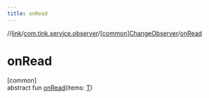 ```yaml
---
title: onRead
---
```

//[link](../../../index.html)/[com.tink.service.observer](../index.html)/[[common]ChangeObserver](index.html)/[onRead](on-read.html)



# onRead



[common]\
abstract fun [onRead](on-read.html)(items: [T](index.html))




